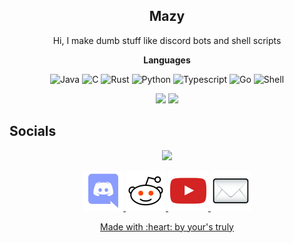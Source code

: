 <h2 align="center"><strong>Mazy</strong></h2>
<p align="center">
Hi, I make dumb stuff like discord bots and shell scripts
</p>
<p align="center">
 <strong>Languages</strong>
</p>
<p align="center">
 <img alt="Java" src="https://img.shields.io/badge/Kotlin-7f52ff?style=for-the-badge&logo=kotlin&logoColor=white"/>
 <img alt="C" src="https://img.shields.io/badge/C-00599C?style=for-the-badge&logo=c&logoColor=white"/>
 <img alt="Rust" src="https://img.shields.io/badge/Rust-aa4422?style=for-the-badge&logo=rust&logoColor=white"/>
 <img alt="Python" src="https://img.shields.io/badge/Python-14354C?style=for-the-badge&logo=python&logoColor=white"/>
 <img alt="Typescript" src="https://img.shields.io/badge/TypeScript-007ACC?style=for-the-badge&logo=typescript&logoColor=white"/>
<img alt="Go" src="https://img.shields.io/badge/GO-007d9c?style=for-the-badge&logo=go&logoColor=white"/>
 <img alt="Shell" src="https://img.shields.io/badge/Shell_Script-121011?style=for-the-badge&logo=gnu-bash&logoColor=white"/>
</p>
<p align="center">
 <img src="https://github-readme-stats.vercel.app/api?username=mazylol&show_icons=true&theme=tokyonight"/>
 <img src="https://github-readme-streak-stats.herokuapp.com/?user=mazylol&theme=tokyonight"/>
</p>
<h2>Socials</h2>
<p align="center" margin="30px">
 <span><img src="https://discord.c99.nl/widget/theme-1/489959482860896260.png"></span>
</p>
<p align="center" margin="30px">
 <span>
  <a href="https://discord.gg/CHaNsbC"><img src="images/discord.png">
 </span>
 <span>
  <a href="https://reddit.com/r/mazy"><img src="images/reddit.png">
 </span>
 <span>
  <a href="https://www.youtube.com/channel/UCTU12OQOJq55jgqM88P8q0w"><img src="images/youtube.png">
 </span>
 <span>
 <a href="mailto:mazylol@cock.li"><img src="images/mail.png">
 </span>
</p>
<p align="center" margin="30px">
 <a href="https://www.youtube.com/watch?v=dQw4w9WgXcQ">Made with :heart: by your's truly</a>
</p>

